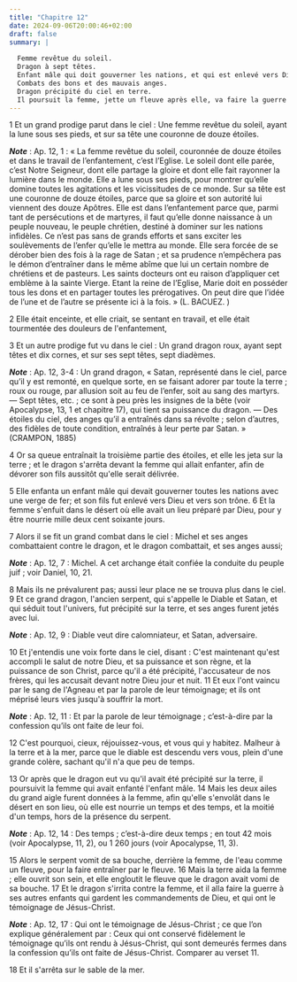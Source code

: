 ```yaml
---
title: "Chapitre 12"
date: 2024-09-06T20:00:46+02:00
draft: false
summary: |
  
  Femme revêtue du soleil.
  Dragon à sept têtes.
  Enfant mâle qui doit gouverner les nations, et qui est enlevé vers Dieu.
  Combats des bons et des mauvais anges.
  Dragon précipité du ciel en terre.
  Il poursuit la femme, jette un fleuve après elle, va faire la guerre à ses enfants, et est forcé de s’arrêter sur le sable de la mer.
---
```



1 Et un grand prodige parut dans le ciel : Une femme revêtue du soleil, ayant la lune sous ses pieds, et sur sa tête une couronne de douze étoiles.

***Note*** :  Ap. 12, 1 : « La femme revêtue du soleil, couronnée de douze étoiles et dans le travail de l’enfantement, c’est l’Eglise. Le soleil dont elle parée, c’est Notre Seigneur, dont elle partage la gloire et dont elle fait rayonner la lumière dans le monde. Elle a lune sous ses pieds, pour montrer qu’elle domine toutes les agitations et les vicissitudes de ce monde. Sur sa tête est une couronne de douze étoiles, parce que sa gloire et son autorité lui viennent des douze Apôtres. Elle est dans l’enfantement parce que, parmi tant de persécutions et de martyres, il faut qu’elle donne naissance à un peuple nouveau, le peuple chrétien, destiné à dominer sur les nations infidèles. Ce n’est pas sans de grands efforts et sans exciter les soulèvements de l’enfer qu’elle le mettra au monde. Elle sera forcée de se dérober bien des fois à la rage de Satan ; et sa prudence n’empêchera pas le démon d’entraîner dans le même abîme que lui un certain nombre de chrétiens et de pasteurs. Les saints docteurs ont eu raison
d’appliquer cet emblème à la sainte Vierge. Etant la reine de l’Eglise, Marie doit en posséder tous les dons et en partager toutes les prérogatives. On peut dire que l’idée de l’une et de l’autre se présente ici à la fois. » (L. BACUEZ. )

2 Elle était enceinte, et elle criait, se sentant en travail, et elle était tourmentée des douleurs de l'enfantement,


3 Et un autre prodige fut vu dans le ciel : Un grand dragon roux, ayant sept têtes et dix cornes, et sur ses sept têtes, sept diadèmes.

***Note*** :  Ap. 12, 3-4 : Un grand dragon, « Satan, représenté dans le ciel, parce qu’il y est remonté, en quelque sorte, en se faisant adorer par toute la terre ; roux ou rouge, par allusion soit au feu de l’enfer, soit au sang des martyrs. ― Sept têtes, etc. ; ce sont à peu près les insignes de la bête (voir Apocalypse, 13, 1 et chapitre 17), qui tient sa puissance du dragon. ― Des étoiles du ciel, des anges qu’il a entraînés dans sa révolte ; selon d’autres, des fidèles de toute condition, entraînés à leur perte par Satan. » (CRAMPON, 1885)

4 Or sa queue entraînait la troisième partie des étoiles, et elle les jeta sur la terre ; et le dragon s'arrêta devant la femme qui allait enfanter, afin de dévorer son fils aussitôt qu'elle serait délivrée.


5 Elle enfanta un enfant mâle qui devait gouverner toutes les nations avec une verge de fer; et son fils fut enlevé vers Dieu et vers son trône. 6 Et la femme s'enfuit dans le désert où elle avait un lieu préparé par Dieu, pour y être nourrie mille deux cent soixante jours.


7 Alors il se fit un grand combat dans le ciel : Michel et ses anges combattaient contre le dragon, et le dragon combattait, et ses anges aussi;

***Note*** :  Ap. 12, 7 : Michel. A cet archange était confiée la conduite du peuple juif ; voir Daniel, 10, 21.

8 Mais ils ne prévalurent pas; aussi leur place ne se trouva plus dans le ciel. 9 Et ce grand dragon, l'ancien serpent, qui s'appelle le Diable et Satan, et qui séduit tout l'univers, fut précipité sur la terre, et ses anges furent jetés avec lui.

***Note*** :  Ap. 12, 9 : Diable veut dire calomniateur, et Satan, adversaire.

10 Et j'entendis une voix forte dans le ciel, disant : C'est maintenant qu'est accompli le salut de notre Dieu, et sa puissance et son règne, et la puissance de son Christ, parce qu'il a été précipité, l'accusateur de nos frères, qui les accusait devant notre Dieu jour et nuit. 11 Et eux l'ont vaincu par le sang de l'Agneau et par la parole de leur témoignage; et ils ont méprisé leurs vies jusqu'à souffrir la mort.

***Note*** :  Ap. 12, 11 : Et par la parole de leur témoignage ; c’est-à-dire par la confession qu’ils ont faite de leur foi.

12 C'est pourquoi, cieux, réjouissez-vous, et vous qui y habitez. Malheur à la terre et à la mer, parce que le diable est descendu vers vous, plein d'une grande colère, sachant qu'il n'a que peu de temps.


13 Or après que le dragon eut vu qu'il avait été précipité sur la terre, il poursuivit la femme qui avait enfanté l'enfant mâle. 14 Mais les deux ailes du grand aigle furent données à la femme, afin qu'elle s'envolât dans le désert en son lieu, où elle est nourrie un temps et des temps, et la moitié d'un temps, hors de la présence du serpent.

***Note*** :  Ap. 12, 14 : Des temps ; c’est-à-dire deux temps ; en tout 42 mois (voir Apocalypse, 11, 2), ou 1 260 jours (voir Apocalypse, 11, 3).

15 Alors le serpent vomit de sa bouche, derrière la femme, de l'eau comme un fleuve, pour la faire entraîner par le fleuve. 16 Mais la terre aida la femme ; elle ouvrit son sein, et elle engloutit le fleuve que le dragon avait vomi de sa bouche. 17 Et le dragon s'irrita contre la femme, et il alla faire la guerre à ses autres enfants qui gardent les commandements de Dieu, et qui ont le témoignage de Jésus-Christ.

***Note*** :  Ap. 12, 17 : Qui ont le témoignage de Jésus-Christ ; ce que l’on explique généralement par : Ceux qui ont conservé fidèlement le témoignage qu’ils ont rendu à Jésus-Christ, qui sont demeurés fermes dans la confession qu’ils ont faite de Jésus-Christ. Comparer au verset 11.

18 Et il s'arrêta sur le sable de la mer.

